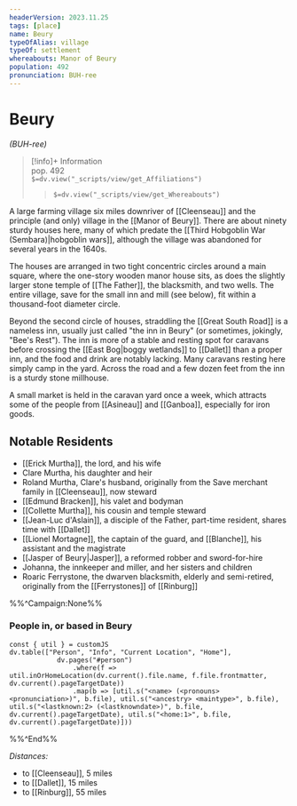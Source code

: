 ```yaml
---
headerVersion: 2023.11.25
tags: [place]
name: Beury
typeOfAlias: village
typeOf: settlement
whereabouts: Manor of Beury
population: 492
pronunciation: BUH-ree
---
```

# Beury
*(BUH-ree)*
>[!info]+ Information  
> pop. 492  
> `$=dv.view("_scripts/view/get_Affiliations")`  
>> `$=dv.view("_scripts/view/get_Whereabouts")`

A large farming village six miles downriver of [[Cleenseau]] and the principle (and only) village in the [[Manor of Beury]]. There are about ninety sturdy houses here, many of which predate the [[Third Hobgoblin War (Sembara)|hobgoblin wars]], although the village was abandoned for several years in the 1640s. 

The houses are arranged in two tight concentric circles around a main square, where the one-story wooden manor house sits, as does the slightly larger stone temple of [[The Father]], the blacksmith, and two wells. The entire village, save for the small inn and mill (see below), fit within a thousand-foot diameter circle. 

Beyond the second circle of houses, straddling the [[Great South Road]] is a nameless inn, usually just called "the inn in Beury" (or sometimes, jokingly, "Bee's Rest"). The inn is more of a stable and resting spot for caravans before crossing the [[East Bog|boggy wetlands]] to [[Dallet]] than a proper inn, and the food and drink are notably lacking. Many caravans resting here simply camp in the yard. Across the road and a few dozen feet from the inn is a sturdy stone millhouse.

A small market is held in the caravan yard once a week, which attracts some of the people from [[Asineau]] and [[Ganboa]], especially for iron goods.

## Notable Residents
* [[Erick Murtha]], the lord, and his wife
* Clare Murtha, his daughter and heir
* Roland Murtha, Clare's husband, originally from the Save merchant family in [[Cleenseau]], now steward
* [[Edmund Bracken]], his valet and bodyman
* [[Collette Murtha]], his cousin and temple steward
* [[Jean-Luc d'Aslain]], a disciple of the Father, part-time resident, shares time with [[Dallet]]
* [[Lionel Mortagne]], the captain of the guard, and [[Blanche]], his assistant and the magistrate
* [[Jasper of Beury|Jasper]], a reformed robber and sword-for-hire
* Johanna, the innkeeper and miller, and her sisters and children
* Roaric Ferrystone, the dwarven blacksmith, elderly and semi-retired, originally from the [[Ferrystones]] of [[Rinburg]]

%%^Campaign:None%%
### People in, or based in Beury
```dataviewjs
const { util } = customJS
dv.table(["Person", "Info", "Current Location", "Home"], 
			dv.pages("#person")
				.where(f => util.inOrHomeLocation(dv.current().file.name, f.file.frontmatter, dv.current().pageTargetDate))				
				.map(b => [util.s("<name> (<pronouns> <pronunciation>)", b.file), util.s("<ancestry> <maintype>", b.file), util.s("<lastknown:2> (<lastknowndate>)", b.file, dv.current().pageTargetDate), util.s("<home:1>", b.file, dv.current().pageTargetDate)]))
```
%%^End%%

_Distances:_
* to [[Cleenseau]], 5 miles
* to [[Dallet]], 15 miles
* to [[Rinburg]], 55 miles